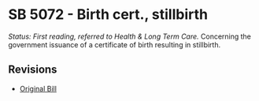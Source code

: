 # SB 5072 - Birth cert., stillbirth
*Status: First reading, referred to Health & Long Term Care.*
Concerning the government issuance of a certificate of birth resulting in stillbirth.

## Revisions
* [Original Bill](1/)